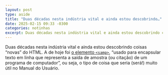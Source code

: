 ```yaml
---
layout: post
type: aside
title: "Duas décadas nesta indústria vital e ainda estou descobrindo…"
date: 2025-02-15 09:33 -0300
categories: notinhas
excerpt: Duas décadas nesta indústria vital e ainda estou descobrindo coisas “novas” do HTML. A de hoje foi o elemento <samp>, que “é usado para encapsular texto em linha que representa a saída de amostra (ou…
---
```

Duas décadas nesta indústria vital e ainda estou descobrindo coisas “novas” do HTML. A de hoje foi [o elemento `<samp>`](https://developer.mozilla.org/en-US/docs/Web/HTML/Element/samp), “usado para encapsular texto em linha que representa a saída de amostra (ou citação) de um programa de computador”, ou seja, o tipo de coisa que seria (será!) muito útil no Manual do Usuário.
